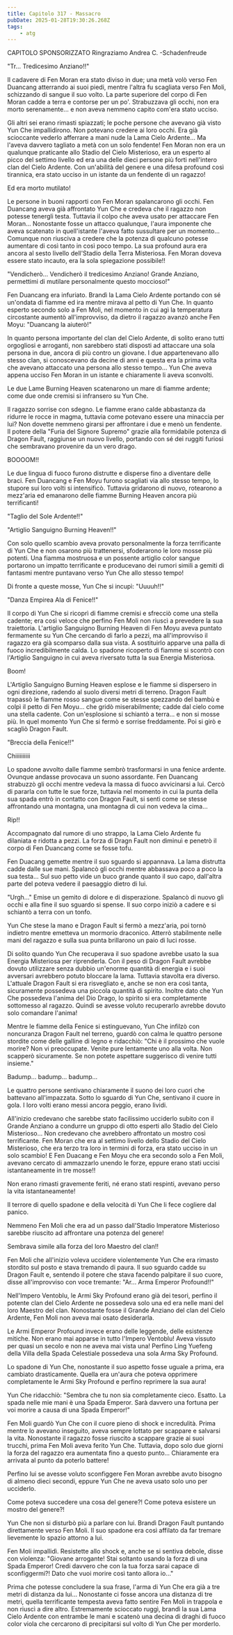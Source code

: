 ```yaml
---
title: Capitolo 317 - Massacro
pubDate: 2025-01-28T19:30:26.268Z
tags:
    - atg
---
```



CAPITOLO SPONSORIZZATO Ringraziamo Andrea C.
-Schadenfreude


"Tr... Tredicesimo Anziano!!"


Il cadavere di Fen Moran era stato diviso in due; una metà volò verso Fen Duancang atterrando ai suoi piedi, mentre l'altra fu scagliata verso Fen Moli, schizzando di sangue il suo volto. La parte superiore del corpo di Fen Moran cadde a terra e contorse per un po'.
Strabuzzava gli occhi, non era morto serenamente... e non aveva nemmeno capito com'era stato ucciso.


Gli altri sei erano rimasti spiazzati; le poche persone che avevano già visto Yun Che impallidirono. Non potevano credere ai loro occhi. Era già scioccante vederlo afferrare a mani nude la Lama Cielo Ardente... Ma l'aveva davvero tagliato a metà con un solo fendente!
Fen Moran non era un qualunque praticante allo Stadio del Cielo Misterioso, era un esperto al picco del settimo livello ed era una delle dieci persone più forti nell'intero clan del Cielo Ardente. Con un'abilità del genere e una difesa profound così tirannica, era stato ucciso in un istante da un fendente di un ragazzo!


Ed era morto mutilato!


Le persone in buoni rapporti con Fen Moran spalancarono gli occhi. Fen Duancang aveva già affrontato Yun Che e credeva che il ragazzo non potesse tenergli testa.
Tuttavia il colpo che aveva usato per attaccare Fen Moran... Nonostante fosse un attacco qualunque, l'aura imponente che aveva scatenato in quell'istante l'aveva fatto sussultare per un momento... Comunque non riusciva a credere che la potenza di qualcuno potesse aumentare di così tanto in così poco tempo. La sua profound aura era ancora al sesto livello dell'Stadio della Terra Misteriosa. Fen Moran doveva essere stato incauto, era la sola spiegazione possibile!!


"Vendicherò... Vendicherò il tredicesimo Anziano! Grande Anziano, permettimi di mutilare personalmente questo moccioso!"


Fen Duancang era infuriato. Brandì la Lama Cielo Ardente portando con sé un'ondata di fiamme ed ira mentre mirava al petto di Yun Che. In quanto esperto secondo solo a Fen Moli, nel momento in cui agì la temperatura circostante aumentò all'improvviso, da dietro il ragazzo avanzò anche Fen Moyu: "Duancang la aiuterò!"


In quanto persona importante del clan del Cielo Ardente, di solito erano tutti orgogliosi e arroganti, non sarebbero stati disposti ad attaccare una sola persona in due, ancora di più contro un giovane. I due appartenevano allo stesso clan, si conoscevano da decine di anni e questa era la prima volta che avevano attaccato una persona allo stesso tempo... Yun Che aveva appena ucciso Fen Moran in un istante e chiaramente li aveva sconvolti.


Le due Lame Burning Heaven scatenarono un mare di fiamme ardente; come due onde cremisi si infransero su Yun Che.


Il ragazzo sorrise con sdegno. Le fiamme erano calde abbastanza da ridurre le rocce in magma, tuttavia come potevano essere una minaccia per lui? Non dovette nemmeno girarsi per affrontare i due e menò un fendente. Il potere della "Furia del Signore Supremo" grazie alla formidabile potenza di Dragon Fault, raggiunse un nuovo livello, portando con sé dei ruggiti furiosi che sembravano provenire da un vero drago.


BOOOOM!!


Le due lingua di fuoco furono distrutte e disperse fino a diventare delle braci. Fen Duancang e Fen Moyu furono scagliati via allo stesso tempo, lo stupore sui loro volti si intensificò. Tuttavia gridarono di nuovo, rotearono a mezz'aria ed emanarono delle fiamme Burning Heaven ancora più terrificanti!


"Taglio del Sole Ardente!!"


"Artiglio Sanguigno Burning Heaven!!"


Con solo quello scambio aveva provato personalmente la forza terrificante di Yun Che e non osarono più trattenersi, sfoderarono le loro mosse più potenti. Una fiamma mostruosa e un possente artiglio color sangue portarono un impatto terrificante e producevano dei rumori simili a gemiti di fantasmi mentre puntavano verso Yun Che allo stesso tempo!


Di fronte a queste mosse, Yun Che si incupì: "Uuuuh!!"


"Danza Empirea Ala di Fenice!!"


Il corpo di Yun Che si ricoprì di fiamme cremisi e sfrecciò come una stella cadente; era così veloce che perfino Fen Moli non riuscì a prevedere la sua traiettoria. L'artiglio Sanguigno Burning Heaven di Fen Moyu aveva puntato fermamente su Yun Che cercando di farlo a pezzi, ma all'improvviso il ragazzo era già scomparso dalla sua vista. A sostituirlo apparve una palla di fuoco incredibilmente calda. Lo spadone ricoperto di fiamme si scontrò con l'Artiglio Sanguigno in cui aveva riversato tutta la sua Energia Misteriosa.


Boom!


L'Artiglio Sanguigno Burning Heaven esplose e le fiamme si dispersero in ogni direzione, radendo al suolo diversi metri di terreno. Dragon Fault trapassò le fiamme rosso sangue come se stesse spezzando del bambù e colpì il petto di Fen Moyu... che gridò miserabilmente; cadde dal cielo come una stella cadente. Con un'esplosione si schiantò a terra... e non si mosse più. In quel momento Yun Che si fermò e sorrise freddamente. Poi si girò e scagliò Dragon Fault.


"Breccia della Fenice!!"


Chiiiiiiiiii


Lo spadone avvolto dalle fiamme sembrò trasformarsi in una fenice ardente. Ovunque andasse provocava un suono assordante. Fen Duancang strabuzzò gli occhi mentre vedeva la massa di fuoco avvicinarsi a lui. Cercò di pararla con tutte le sue forze, tuttavia nel momento in cui la punta della sua spada entrò in contatto con Dragon Fault, si sentì come se stesse affrontando una montagna, una montagna di cui non vedeva la cima...


Rip!!


Accompagnato dal rumore di uno strappo, la Lama Cielo Ardente fu dilaniata e ridotta a pezzi. La forza di Dragn Fault non diminuì e penetrò il corpo di Fen Duancang come se fosse tofu.


Fen Duacang gemette mentre il suo sguardo si appannava. La lama distrutta cadde dalle sue mani. Spalancò gli occhi mentre abbassava poco a poco la sua testa... Sul suo petto vide un buco grande quanto il suo capo, dall'altra parte del poteva vedere il paesaggio dietro di lui.


"Urgh..." Emise un gemito di dolore e di disperazione. Spalancò di nuovo gli occhi e alla fine il suo sguardo si spense. Il suo corpo iniziò a cadere e si schiantò a terra con un tonfo.


Yun Che stese la mano e Dragon Fault si fermò a mezz'aria, poi tornò indietro mentre emetteva un mormorio draconico. Atterrò stabilmente nelle mani del ragazzo e sulla sua punta brillarono un paio di luci rosse.


Di solito quando Yun Che recuperava il suo spadone avrebbe usato la sua Energia Misteriosa per riprenderla. Con il peso di Dragon Fault avrebbe dovuto utilizzare senza dubbio un'enorme quantità di energia e i suoi avversari avrebbero potuto bloccare la lama. Tuttavia stavolta era diverso. L'attuale Dragon Fault si era risvegliato e, anche se non era così tanta, sicuramente possedeva una piccola quantità di spirito. Inoltre dato che Yun Che possedeva l'anima del Dio Drago, lo spirito si era completamente sottomesso al ragazzo. Quindi se avesse voluto recuperarlo avrebbe dovuto solo comandare l'anima!


Mentre le fiamme della Fenice si estinguevano, Yun Che infilzò con noncuranza Dragon Fault nel terreno, guardò con calma le quattro persone stordite come delle galline di legno e ridacchiò: "Chi è il prossimo che vuole morire? Non vi preoccupate. Venite pure lentamente uno alla volta. Non scapperò sicuramente. Se non potete aspettare suggerisco di venire tutti insieme."


Badump... badump... badump...


Le quattro persone sentivano chiaramente il suono dei loro cuori che battevano all'impazzata. Sotto lo sguardo di Yun Che, sentivano il cuore in gola. I loro volti erano messi ancora peggio, erano lividi.


All'inizio credevano che sarebbe stato facilissimo ucciderlo subito con il Grande Anziano a condurre un gruppo di otto esperti allo Stadio del Cielo Misterioso... Non credevano che avrebbero affrontato un mostro così terrificante. Fen Moran che era al settimo livello dello Stadio del Cielo Misterioso, che era terzo tra loro in termini di forza, era stato ucciso in un solo scambio! E Fen Duacang e Fen Moyu che era secondo solo a Fen Moli, avevano cercato di ammazzarlo unendo le forze, eppure erano stati uccisi istantaneamente in tre mosse!!


Non erano rimasti gravemente feriti, né erano stati respinti, avevano perso la vita istantaneamente!


Il terrore di quello spadone e della velocità di Yun Che li fece cogliere dal panico.


Nemmeno Fen Moli che era ad un passo dall'Stadio Imperatore Misterioso sarebbe riuscito ad affrontare una potenza del genere!


Sembrava simile alla forza del loro Maestro del clan!!


Fen Moli che all'inizio voleva uccidere violentemente Yun Che era rimasto stordito sul posto e stava tremando di paura. Il suo sguardo cadde su Dragon Fault e, sentendo il potere che stava facendo palpitare il suo cuore, disse all'improvviso con voce tremante: "Ar... Arma Emperor Profound!!"


Nell'Impero Ventoblu, le Armi Sky Profound erano già dei tesori, perfino il potente clan del Cielo Ardente ne possedeva solo una ed era nelle mani del loro Maestro del clan. Nonostante fosse il Grande Anziano del clan del Cielo Ardente, Fen Moli non aveva mai osato desiderarla.


Le Armi Emperor Profound invece erano delle leggende, delle esistenze mitiche. Non erano mai apparse in tutto l'Impero Ventoblu! Aveva vissuto per quasi un secolo e non ne aveva mai vista una! Perfino Ling Yuefeng della Villa della Spada Celestiale possedeva una sola Arma Sky Profound.


Lo spadone di Yun Che, nonostante il suo aspetto fosse uguale a prima, era cambiato drasticamente. Quella era un'aura che poteva opprimere completamente le Armi Sky Profound e perfino reprimere la sua aura!


Yun Che ridacchiò: "Sembra che tu non sia completamente cieco. Esatto. La spada nelle mie mani è una Spada Emperor. Sarà davvero una fortuna per voi morire a causa di una Spada Emperor!"


Fen Moli guardò Yun Che con il cuore pieno di shock e incredulità. Prima mentre lo avevano inseguito, aveva sempre lottato per scappare e salvarsi la vita. Nonostante il ragazzo fosse riuscito a scappare grazie ai suoi trucchi, prima Fen Moli aveva ferito Yun Che. Tuttavia, dopo solo due giorni la forza del ragazzo era aumentata fino a questo punto... Chiaramente era arrivata al punto da poterlo battere!


Perfino lui se avesse voluto sconfiggere Fen Moran avrebbe avuto bisogno di almeno dieci secondi, eppure Yun Che ne aveva usato solo uno per ucciderlo.


Come poteva succedere una cosa del genere?! Come poteva esistere un mostro del genere?!


Yun Che non si disturbò più a parlare con lui. Brandì Dragon Fault puntando direttamente verso Fen Moli. Il suo spadone era così affilato da far tremare lievemente lo spazio attorno a lui.


Fen Moli impallidì. Resistette allo shock e, anche se si sentiva debole, disse con violenza: "Giovane arrogante! Stai soltanto usando la forza di una Spada Emperor! Credi davvero che con la tua forza sarai capace di sconfiggermi?! Dato che vuoi morire così tanto allora io..."


Prima che potesse concludere la sua frase, l'arma di Yun Che era già a tre metri di distanza da lui... Nonostante ci fosse ancora una distanza di tre metri, quella terrificante tempesta aveva fatto sentire Fen Moli in trappola e non riuscì a dire altro. Estremamente scioccato ruggì, brandì la sua Lama Cielo Ardente con entrambe le mani e scatenò una decina di draghi di fuoco color viola che cercarono di precipitarsi sul volto di Yun Che per morderlo.
                                


                                



